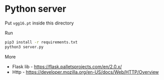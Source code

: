 # Python server

Put `vgg16.pt` inside this directory

Run 
```bash
pip3 install -r requirements.txt
python3 server.py
```

More

* Flask lib - https://flask.palletsprojects.com/en/2.0.x/
* Http - https://developer.mozilla.org/en-US/docs/Web/HTTP/Overview
